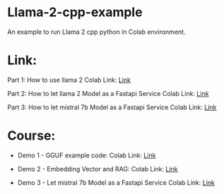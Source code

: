 # Llama-2-cpp-example
An example to run Llama 2 cpp python in Colab environment.

# Link:

Part 1: How to use llama 2
Colab Link: [Link](https://colab.research.google.com/github/LiuYuWei/Llama-2-cpp-example/blob/main/Llama-2-example.ipynb)

Part 2: How to let llama 2 Model as a Fastapi Service
Colab Link: [Link](https://colab.research.google.com/github/LiuYuWei/Llama-2-cpp-example/blob/main/Llama_2_FastAPI_Service_Colab_Example.ipynb)

Part 3: How to let mistral 7b Model as a Fastapi Service
Colab Link: [Link](https://colab.research.google.com/github/LiuYuWei/Llama-2-cpp-example/blob/main/Mistral_7b_FastAPI_Service_Colab_Example_External_Version.ipynb)

# Course:

- Demo 1 - GGUF example code:
Colab Link: [Link](https://colab.research.google.com/github/LiuYuWei/Llama-2-cpp-example/blob/main/demo-1-llama_gguf_prediction.ipynb)

- Demo 2 - Embedding Vector and RAG:
Colab Link: [Link](https://colab.research.google.com/github/LiuYuWei/Llama-2-cpp-example/blob/main/demo-2-rag_example.ipynb)

- Demo 3 - Let mistral 7b Model as a Fastapi Service
Colab Link: [Link](https://colab.research.google.com/github/LiuYuWei/Llama-2-cpp-example/blob/main/demo-3-Mistral_7b_FastAPI_Service_Colab_Example_External_Version_v2.ipynb)
